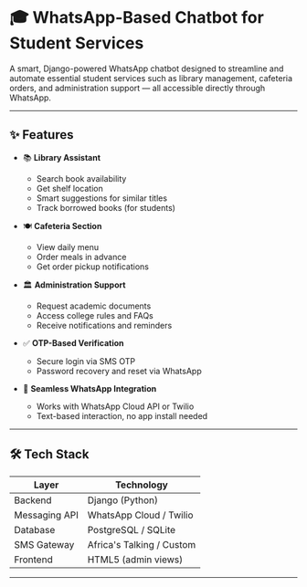 # 🎓 WhatsApp-Based Chatbot for Student Services

A smart, Django-powered WhatsApp chatbot designed to streamline and automate essential student services such as library management, cafeteria orders, and administration support — all accessible directly through WhatsApp.

---

## ✨ Features

- 📚 **Library Assistant**  
  - Search book availability  
  - Get shelf location  
  - Smart suggestions for similar titles  
  - Track borrowed books (for students)

- 🍽️ **Cafeteria Section**  
  - View daily menu  
  - Order meals in advance  
  - Get order pickup notifications

- 🏛️ **Administration Support**  
  - Request academic documents  
  - Access college rules and FAQs  
  - Receive notifications and reminders

- ✅ **OTP-Based Verification**  
  - Secure login via SMS OTP  
  - Password recovery and reset via WhatsApp

- 📱 **Seamless WhatsApp Integration**  
  - Works with WhatsApp Cloud API or Twilio  
  - Text-based interaction, no app install needed

---

## 🛠️ Tech Stack

| Layer         | Technology            |
|---------------|------------------------|
| Backend       | Django (Python)       |
| Messaging API | WhatsApp Cloud / Twilio |
| Database      | PostgreSQL / SQLite   |
| SMS Gateway   | Africa's Talking / Custom |
| Frontend      | HTML5 (admin views)   |

---




